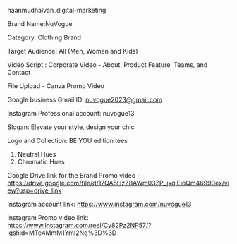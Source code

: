 naanmudhalvan_digital-marketing

Brand Name:NuVogue

Category: Clothing Brand

Target Audience: All (Men, Women and Kids)

Video Script : Corporate Video - About, Product Feature, Teams, and Contact

File Upload - Canva Promo Video

Google business Gmail ID: nuvogue2023@gmail.com

Instagram Professional account: nuvogue13

Slogan: Elevate your style, design your chic

Logo and Collection: BE YOU edition tees 

1. Neutral Hues
2. Chromatic Hues

Google Drive link for the Brand Promo video -https://drive.google.com/file/d/17QA5HzZ8AWm03ZP_jxqiEioQm46990ex/view?usp=drive_link

Instagram account link: https://www.instagram.com/nuvogue13

Instagram Promo video link: https://www.instagram.com/reel/Cy82Pz2NP57/? igshid=MTc4MmM1YmI2Ng%3D%3D

